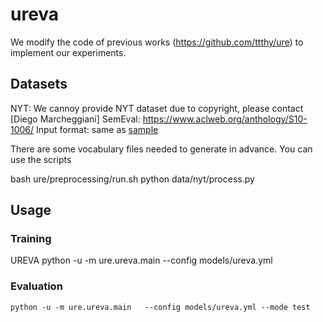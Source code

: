 # ureva
We modify the code of previous works (https://github.com/ttthy/ure) to implement our experiments.

## Datasets
NYT: We cannoy provide NYT dataset due to copyright, please contact [Diego Marcheggiani]
SemEval: https://www.aclweb.org/anthology/S10-1006/
Input format: same as [sample](https://github.com/diegma/relation-autoencoder/blob/master/data-sample.txt)

There are some vocabulary files needed to generate in advance.
You can use the scripts

bash ure/preprocessing/run.sh
python data/nyt/process.py

## Usage

### Training

UREVA
python -u -m ure.ureva.main --config models/ureva.yml

### Evaluation
```
python -u -m ure.ureva.main   --config models/ureva.yml --mode test
